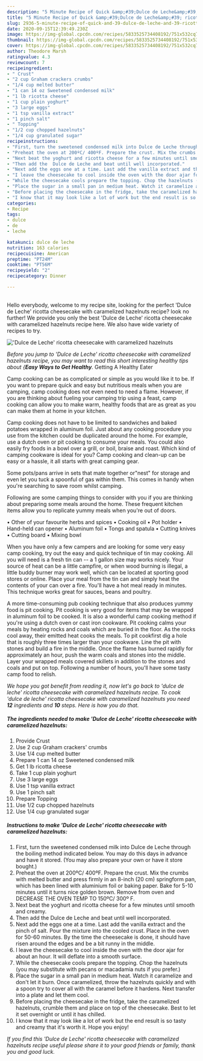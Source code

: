 ```yaml
---
description: "5 Minute Recipe of Quick &amp;#39;Dulce de Leche&amp;#39; ricotta cheesecake with caramelized hazelnuts"
title: "5 Minute Recipe of Quick &amp;#39;Dulce de Leche&amp;#39; ricotta cheesecake with caramelized hazelnuts"
slug: 2936-5-minute-recipe-of-quick-and-39-dulce-de-leche-and-39-ricotta-cheesecake-with-caramelized-hazelnuts
date: 2020-09-15T12:39:49.230Z
image: https://img-global.cpcdn.com/recipes/5833525734408192/751x532cq70/dulce-de-leche-ricotta-cheesecake-with-caramelized-hazelnuts-recipe-main-photo.jpg
thumbnail: https://img-global.cpcdn.com/recipes/5833525734408192/751x532cq70/dulce-de-leche-ricotta-cheesecake-with-caramelized-hazelnuts-recipe-main-photo.jpg
cover: https://img-global.cpcdn.com/recipes/5833525734408192/751x532cq70/dulce-de-leche-ricotta-cheesecake-with-caramelized-hazelnuts-recipe-main-photo.jpg
author: Theodore Marsh
ratingvalue: 4.3
reviewcount: 7
recipeingredient:
- " Crust"
- "2 cup Graham crackers crumbs"
- "1/4 cup melted butter"
- "1 can 14 oz Sweetened condensed milk"
- "1 lb ricotta cheese"
- "1 cup plain yoghurt"
- "3 large eggs"
- "1 tsp vanilla extract"
- "1 pinch salt"
- " Topping"
- "1/2 cup chopped hazelnuts"
- "1/4 cup granulated sugar"
recipeinstructions:
- "First, turn the sweetened condensed milk into Dulce de Leche through the boiling method indicated below. You may do this days in advance and have it stored. (You may also prepare your own or have it store bought.)"
- "Preheat the oven at 200ºC/ 400ºF. Prepare the crust. Mix the crumbs with melted butter and press firmly in an 8-inch (20 cm) springform pan, which has been lined with aluminium foil or baking paper. Bake for 5-10 minutes until it turns nice golden brown. Remove from oven and DECREASE THE OVEN TEMP TO 150ºC/ 300º F."
- "Next beat the yoghurt and ricotta cheese for a few minutes until smooth and creamy."
- "Then add the  Dulce de Leche and beat until well incorporated."
- "Next add the eggs one at a time. Last add the vanilla extract and the pinch of salt. Pour the mixture into the cooled crust. Place in the oven for 50-60 minutes. By the time the cheesecake is done, it should have risen around the edges and be a bit runny in the middle."
- "I leave the cheesecake to cool inside the oven with the door ajar for about an hour. It will deflate into a smooth surface."
- "While the cheesecake cools prepare the topping. Chop the hazelnuts (you may substitute with pecans or macadamia nuts if you prefer.)"
- "Place the sugar in a small pan in medium heat. Watch it caramelize and don&#39;t let it burn. Once caramelized, throw the hazelnuts quickly and with a spoon try to cover all with the caramel before it hardens. Next transfer into a plate and let them cool."
- "Before placing the cheesecake in the fridge, take the caramelized hazelnuts, crumble them and place on top of the cheesecake. Best to let it set overnight or until it has chilled."
- "I know that it may look like a lot of work but the end result is so tasty and creamy that it&#39;s worth it. Hope you enjoy!"
categories:
- Recipe
tags:
- dulce
- de
- leche

katakunci: dulce de leche 
nutrition: 163 calories
recipecuisine: American
preptime: "PT24M"
cooktime: "PT56M"
recipeyield: "2"
recipecategory: Dinner

---
```

<br>
Hello everybody, welcome to my recipe site, looking for the perfect &#39;Dulce de Leche&#39; ricotta cheesecake with caramelized hazelnuts recipe? look no further! We provide you only the best &#39;Dulce de Leche&#39; ricotta cheesecake with caramelized hazelnuts recipe here. We also have wide variety of recipes to try.
<br>


![&#39;Dulce de Leche&#39; ricotta cheesecake with caramelized hazelnuts](https://img-global.cpcdn.com/recipes/5833525734408192/751x532cq70/dulce-de-leche-ricotta-cheesecake-with-caramelized-hazelnuts-recipe-main-photo.jpg)

<i>Before you jump to &#39;Dulce de Leche&#39; ricotta cheesecake with caramelized hazelnuts recipe, you may want to read this short interesting healthy tips about {<strong>Easy Ways to Get Healthy</strong>.</i>
Getting A Healthy Eater

    
Camp cooking can be as complicated or simple as you would like it to be. If you want to prepare quick and easy but nutritious meals when you are camping, camp cooking does not even need to need a flame. However, if you are thinking about fueling your camping trip using a feast, camp cooking can allow you to make warm, healthy foods that are as great as you can make them at home in your kitchen.

Camp cooking does not have to be limited to sandwiches and baked potatoes wrapped in aluminum foil.  Just about any cooking procedure you use from the kitchen could be duplicated around the home. For example, use a dutch oven or pit cooking to consume your meals. You could also easily fry foods in a bowl over a grill, or boil, braise and roast. Which kind of camping cookware is ideal for you? Camp cooking and clean-up can be easy or a hassle, it all starts with great camping gear.

Some pots/pans arrive in sets that mate together or"nest" for storage and even let you tuck a spoonful of gas within them. This comes in handy when you're searching to save room whilst camping.

Following are some camping things to consider with you if you are thinking about preparing some meals around the home. These frequent kitchen items allow you to replicate yummy meals when you're out of doors.


• Other of your favourite herbs and spices
• Cooking oil
• Pot holder
• Hand-held can opener
• Aluminum foil
• Tongs and spatula
• Cutting knives
• Cutting board
• Mixing bowl


When you have only a few campers and are looking for some very easy camp cooking, try out the easy and quick technique of tin may cooking. All you will need is a fresh tin can -- a 1 gallon size may works nicely. Your source of heat can be a little campfire, or when wood burning is illegal, a little buddy burner may work well, which can be located at sporting good stores or online. Place your meal from the tin can and simply heat the contents of your can over a fire. You'll have a hot meal ready in minutes.  This technique works great for sauces, beans and poultry.

A more time-consuming pub cooking technique that also produces yummy food is pit cooking. Pit cooking is very good for items that may be wrapped in aluminum foil to be cooked.  It is also a wonderful camp cooking method if you're using a dutch oven or cast iron cookware. Pit cooking calms your meals by heating rocks and coals which are buried in the floor. As the rocks cool away, their emitted heat cooks the meals. To pit cookfirst dig a hole that is roughly three times larger than your cookware. Line the pit with stones and build a fire in the middle. Once the flame has burned rapidly for approximately an hour, push the warm coals and stones into the middle. Layer your wrapped meals covered skillets in addition to the stones and coals and put on top. Following a number of hours, you'll have some tasty camp food to relish.


<i>We hope you got benefit from reading it, now let's go back to &#39;dulce de leche&#39; ricotta cheesecake with caramelized hazelnuts recipe. To cook &#39;dulce de leche&#39; ricotta cheesecake with caramelized hazelnuts you need <strong>12</strong> ingredients and <strong>10</strong> steps. Here is how you do that.
</i>

##### The ingredients needed to make &#39;Dulce de Leche&#39; ricotta cheesecake with caramelized hazelnuts:

1. Provide  Crust
1. Use 2 cup Graham crackers&#39; crumbs
1. Use 1/4 cup melted butter
1. Prepare 1 can 14 oz Sweetened condensed milk
1. Get 1 lb ricotta cheese
1. Take 1 cup plain yoghurt
1. Use 3 large eggs
1. Use 1 tsp vanilla extract
1. Use 1 pinch salt
1. Prepare  Topping
1. Use 1/2 cup chopped hazelnuts
1. Use 1/4 cup granulated sugar


##### Instructions to make &#39;Dulce de Leche&#39; ricotta cheesecake with caramelized hazelnuts:

1. First, turn the sweetened condensed milk into Dulce de Leche through the boiling method indicated below. You may do this days in advance and have it stored. (You may also prepare your own or have it store bought.)
1. Preheat the oven at 200ºC/ 400ºF. Prepare the crust. Mix the crumbs with melted butter and press firmly in an 8-inch (20 cm) springform pan, which has been lined with aluminium foil or baking paper. Bake for 5-10 minutes until it turns nice golden brown. Remove from oven and DECREASE THE OVEN TEMP TO 150ºC/ 300º F.
1. Next beat the yoghurt and ricotta cheese for a few minutes until smooth and creamy.
1. Then add the  Dulce de Leche and beat until well incorporated.
1. Next add the eggs one at a time. Last add the vanilla extract and the pinch of salt. Pour the mixture into the cooled crust. Place in the oven for 50-60 minutes. By the time the cheesecake is done, it should have risen around the edges and be a bit runny in the middle.
1. I leave the cheesecake to cool inside the oven with the door ajar for about an hour. It will deflate into a smooth surface.
1. While the cheesecake cools prepare the topping. Chop the hazelnuts (you may substitute with pecans or macadamia nuts if you prefer.)
1. Place the sugar in a small pan in medium heat. Watch it caramelize and don&#39;t let it burn. Once caramelized, throw the hazelnuts quickly and with a spoon try to cover all with the caramel before it hardens. Next transfer into a plate and let them cool.
1. Before placing the cheesecake in the fridge, take the caramelized hazelnuts, crumble them and place on top of the cheesecake. Best to let it set overnight or until it has chilled.
1. I know that it may look like a lot of work but the end result is so tasty and creamy that it&#39;s worth it. Hope you enjoy!




<i>If you find this &#39;Dulce de Leche&#39; ricotta cheesecake with caramelized hazelnuts recipe useful please share it to your good friends or family, thank you and good luck.</i>
